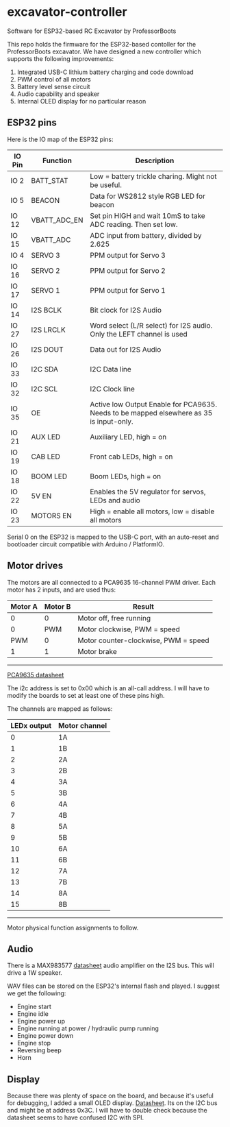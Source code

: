 # excavator-controller
Software for ESP32-based RC Excavator by ProfessorBoots

This repo holds the firmware for the ESP32-based contoller for the ProfessorBoots excavator. We have designed a new controller which supports the following improvements:

1. Integrated USB-C lithium battery charging and code download
2. PWM control of all motors
3. Battery level sense circuit
4. Audio capability and speaker
5. Internal OLED display for no particular reason

## ESP32 pins

Here is the IO map of the ESP32 pins:

| IO Pin   |  Function   |  Description  |
|----------|-------------|---------------|
| IO 2     |  BATT_STAT  | Low = battery trickle charing. Might not be useful. |
| IO 5     |  BEACON     | Data for WS2812 style RGB LED for beacon |
| IO 12    |  VBATT_ADC_EN | Set pin HIGH and wait 10mS to take ADC reading. Then set low. |
| IO 15    |  VBATT_ADC  | ADC input from battery, divided by 2.625  |
| IO 4     |  SERVO 3    | PPM output for Servo 3 |
| IO 16    |  SERVO 2    | PPM output for Servo 2 |
| IO 17    |  SERVO 1    | PPM output for Servo 1 |
| IO 14    |  I2S BCLK   | Bit clock for I2S Audio |
| IO 27    |  I2S LRCLK  | Word select (L/R select) for I2S audio. Only the LEFT channel is used |
| IO 26    | I2S DOUT | Data out for I2S Audio |
| IO 33    | I2C SDA  | I2C Data line |
| IO 32    | I2C SCL  | I2C Clock line |
| IO 35    | OE       | Active low Output Enable for PCA9635. Needs to be mapped elsewhere as 35 is input-only. |
| IO 21    | AUX LED  | Auxiliary LED, high = on |
| IO 19    | CAB LED  | Front cab LEDs, high = on |
| IO 18    | BOOM LED | Boom LEDs, high = on |
| IO 22    | 5V EN    | Enables the 5V regulator for servos, LEDs and audio |
| IO 23    | MOTORS EN | High = enable all motors, low = disable all motors |


Serial 0 on the ESP32 is mapped to the USB-C port, with an auto-reset and bootloader circuit compatible with Arduino / PlatformIO.

## Motor drives

The motors are all connected to a PCA9635 16-channel PWM driver. Each motor has 2 inputs, and are used thus:

| Motor A | Motor B | Result   |
|----------|---------|------------|
| 0 | 0 | Motor off, free running |
| 0 | PWM | Motor clockwise, PWM = speed |
| PWM | 0 | Motor counter-clockwise, PWM = speed |
| 1  |  1 | Motor brake |
------------------------

[PCA9635 datasheet](https://www.nxp.com/docs/en/data-sheet/PCA9635.pdf)

The i2c address is set to 0x00 which is an all-call address. I will have to modify the boards to set at least one of these pins high.

The channels are mapped as follows:

| LEDx output  | Motor channel |
|--------------|---------------|
| 0  | 1A |
| 1  | 1B | 
| 2  | 2A |
| 3  | 2B |
| 4 | 3A |
| 5 | 3B |
| 6 | 4A |
| 7 | 4B |
| 8 | 5A |
| 9 | 5B |
| 10 | 6A |
| 11 | 6B |
| 12 | 7A |
| 13 | 7B |
| 14 | 8A |
| 15 | 8B |
----------

Motor physical function assignments to follow.

## Audio

There is a MAX983577 [datasheet](https://www.analog.com/media/en/technical-documentation/data-sheets/max98357a-max98357b.pdf) audio amplifier on the I2S bus. This will drive a 1W speaker.

WAV files can be stored on the ESP32's internal flash and played. I suggest we get the following:

* Engine start
* Engine idle
* Engine power up
* Engine running at power / hydraulic pump running
* Engine power down
* Engine stop
* Reversing beep
* Horn

## Display

Because there was plenty of space on the board, and because it's useful for debugging, I added a small OLED display. [Datasheet](https://www.lcsc.com/datasheet/lcsc_datasheet_2410121827_HS-HS13L03W2C01_C7465997.pdf). Its on the I2C bus and might be at address 0x3C. I will have to double check because the datasheet seems to have confused I2C with SPI.

 
